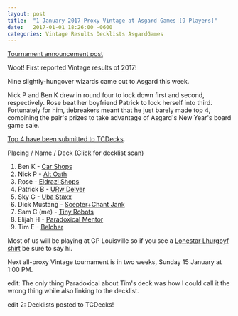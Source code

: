 ```yaml
---
layout: post
title:  "1 January 2017 Proxy Vintage at Asgard Games [9 Players]"
date:   2017-01-01 18:26:00 -0600
categories: Vintage Results Decklists AsgardGames
---
```

[Tournament announcement post](http://themanadrain.com/topic/873/1-january-2017-fortnightly-vintage-at-asgard-games-w-beer)

Woot! First reported Vintage results of 2017!

Nine slightly-hungover wizards came out to Asgard this week.

Nick P and Ben K drew in round four to lock down first and second, respectively.  Rose beat her boyfriend Patrick to lock herself into third. Fortunately for him, tiebreakers meant that he just barely made top 4, combining the pair's prizes to take advantage of Asgard's New Year's board game sale.

[Top 4 have been submitted to TCDecks](http://www.tcdecks.net/deck.php?id=21742). 

Placing / Name / Deck (Click for decklist scan)

1. Ben K - [Car Shops](https://images.lonestarlhurgoyfs.com/2017-01-01/deck-1.jpg)
2. Nick P - [Alt Oath](https://images.lonestarlhurgoyfs.com/2017-01-01/deck-2.jpg)
3. Rose - [Eldrazi Shops](https://images.lonestarlhurgoyfs.com/2017-01-01/deck-3.jpg)
4. Patrick B - [URw Delver](https://images.lonestarlhurgoyfs.com/2017-01-01/deck-4.jpg)
5. Sky G - [Uba Staxx](https://images.lonestarlhurgoyfs.com/2017-01-01/deck-5.jpg)
6. Dick Mustang - [Scepter+Chant Jank](https://images.lonestarlhurgoyfs.com/2017-01-01/deck-6.jpg)
7. Sam C (me) - [Tiny Robots](https://images.lonestarlhurgoyfs.com/2017-01-01/deck-7.jpg)
8. Elijah H - [Paradoxical Mentor](https://images.lonestarlhurgoyfs.com/2017-01-01/deck-8.jpg)
9. Tim E - [Belcher](https://images.lonestarlhurgoyfs.com/2017-01-01/deck-9.jpg)

Most of us will be playing at GP Louisville so if you see a [Lonestar Lhurgoyf shirt](https://images.lonestarlhurgoyfs.com/2017-01-01/lslgShirt.jpg) be sure to say hi.

Next all-proxy Vintage tournament is in two weeks, Sunday 15 January at 1:00 PM.

edit: The only thing Paradoxical about Tim's deck was how I could call it the wrong thing while also linking to the decklist.

edit 2: Decklists posted to TCDecks!